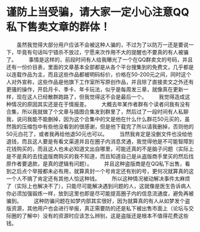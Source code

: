 # 谨防上当受骗，请大家一定小心注意QQ私下售卖文章的群体！

　　虽然我觉得大部分用户应该不会被这种人骗的，不过为了以防万一还是要说一下，毕竟有句话叫宁错杀不放过，宁愿来次作用不大的提醒也不要真的有人被骗了。
　　事情是这样的，前段时间有人给我曝光了一个在QQ群卖文的号码，并且还有一份价目表，里面的文章基本全部都是从各个平台搜集到的免费文，几乎都是以连载作品为主，而且这些作品都被明码标价，价格在50-200元之间，同时这个人对外宣称，这些作品是他旗下工作室所写原创作品，并且除了直接卖文之外还有更骚的操作，开启月卡、季卡、年卡玩法，似乎是每周发三章，就像真在更新一样，现在这人已经散群跑路了，但我觉得这不会是最后一个。
　　我觉得造成这种情况的原因其实还是在于情报差。
　　大概去年某作者群有个读者问我有没有合集，所以我就做了个文章与插图合集发到群里了，然后过了一段时间有人私聊我，说问我能不能删掉，因为这个合集中的文是他在什么什么群花50元买的，虽然我的压缩包中有些他没看到的很感谢，但是他下载完了所以请我删掉，否则他的50元白花了，或者我再给他退50元也可以。
　　当然我肯定是没删文件也没给他退钱，而且这人要是有看文渠道并且在圈子内消息灵通，我觉得他是不可能智障到花钱购买的，而且这人也未必知道文出自哪里，可能还真的不是脑子问题（实际上是不是真的去找盗版商购买的我不知道，而且知道自己是从盗版商手里买的然后找原作者要退款，是真的逻辑有问题）。
　　并且这种盗版商是在QQ私下出售，看到之后点个举报都未必有用，就算真封一个号肯定还有别的号，更何况就算真的这一个人不搞了肯定还有其他人恰这种钱。
　　所以这种情况被动解决事件太麻烦了（实际上也解决不了），只能尽可能解决遇到问题的人，这就像是医生告诉病人你必须加强锻炼一样，放到这里也即是尽可能提高圈子内的信息流通度，避免再被骗到。
　　这种防骗问题在如梦内部其实很好，因为就算真的有人从如梦发个盗版资源，其他用户也会进行举报，真正需要防的还是私下被出售市面上（论坛与交际圈的了解中）没有的资源时应该怎么辨别，这是盗版还是根本不值得花费这些钱。 

